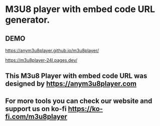 # M3U8 player with embed code URL generator.

## DEMO 
https://anym3u8player.github.io/m3u8player/

https://m3u8player-24l.pages.dev/

## This M3u8 Player with embed code URL was designed by https://anym3u8player.com
## For more tools you can check our website and support us on ko-fi https://ko-fi.com/m3u8player
